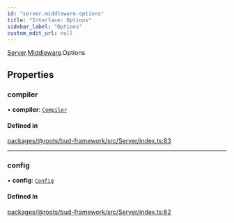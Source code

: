 ```yaml
---
id: "server.middleware.options"
title: "Interface: Options"
sidebar_label: "Options"
custom_edit_url: null
---
```


[Server](../modules/server.md).[Middleware](../modules/server.middleware.md).Options

## Properties

### compiler

• **compiler**: [`Compiler`](../modules/server.md#compiler)

#### Defined in

[packages/@roots/bud-framework/src/Server/index.ts:83](https://github.com/roots/bud/blob/3a901c67/packages/@roots/bud-framework/src/Server/index.ts#L83)

___

### config

• **config**: [`Config`](../modules/server.md#config)

#### Defined in

[packages/@roots/bud-framework/src/Server/index.ts:82](https://github.com/roots/bud/blob/3a901c67/packages/@roots/bud-framework/src/Server/index.ts#L82)

